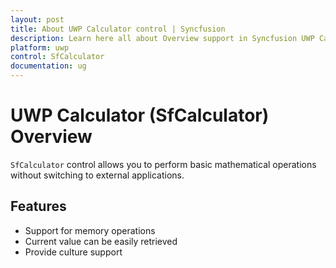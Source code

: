 ```yaml
---
layout: post
title: About UWP Calculator control | Syncfusion
description: Learn here all about Overview support in Syncfusion UWP Calculator (SfCalculator) control and more.
platform: uwp
control: SfCalculator
documentation: ug
---
```


# UWP Calculator (SfCalculator) Overview

`SfCalculator` control allows you to perform basic mathematical operations without switching to external applications.

## Features

* Support for memory operations
* Current value can be easily retrieved
* Provide culture support

